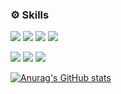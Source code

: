 ### ⚙️ Skills
<img src="https://img.shields.io/badge/java-007396.svg?style=flat-square&logo=java&logoColor=white"/> <img src="https://img.shields.io/badge/python-3776AB.svg?style=flat-square&logo=python&logoColor=white"/> <img src="https://img.shields.io/badge/mysql-4479A1.svg?style=flat-square&logo=mysql&logoColor=white"/> <img src="https://img.shields.io/badge/git-F05032.svg?style=flat-square&logo=git&logoColor=white"> 

<img src="https://img.shields.io/badge/Spring-6DB33F.svg?style=flat-square&logo=Spring&logoColor=white"/> <img src="https://img.shields.io/badge/Spring Boot-6DB33F.svg?style=flat-square&logo=Spring Boot&logoColor=white"/> <img src="https://img.shields.io/badge/AWS-232F3E.svg?style=flat-square&logo=amazonwebservices&logoColor=white"/> 
<br>

[![Anurag's GitHub stats](https://github-readme-stats.vercel.app/api?username=Yunju07)](https://github.com/Yunju07/github-readme-stats)
<br>

<!--
**Yunju07/Yunju07** is a ✨ _special_ ✨ repository because its `README.md` (this file) appears on your GitHub profile.

Here are some ideas to get you started:

- 🔭 I’m currently working on ...
- 🌱 I’m currently learning ...
- 👯 I’m looking to collaborate on ...
- 🤔 I’m looking for help with ...
- 💬 Ask me about ...
- 📫 How to reach me: ...
- 😄 Pronouns: ...
- ⚡ Fun fact: ...
-->
